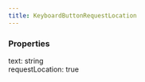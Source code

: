 ```yaml
---
title: KeyboardButtonRequestLocation
---
```


### Properties

<div class="flex flex-col gap-3"><div><div class="flex gap-2"><div class="font-mono"><span class="font-bold">text</span><span class="opacity-50">:</span> <span>string</span></div></div></div><div><div class="flex gap-2"><div class="font-mono"><span class="font-bold">requestLocation</span><span class="opacity-50">:</span> true</div></div></div></div>

